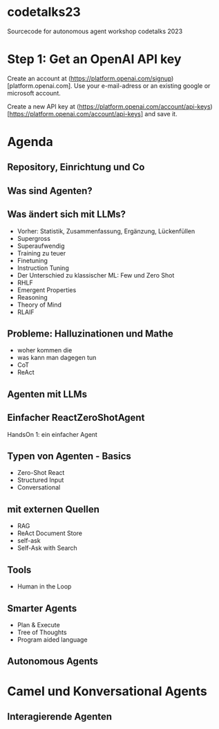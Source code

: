 # codetalks23
Sourcecode for autonomous agent workshop codetalks 2023

# Step 1: Get an OpenAI API key

Create an account at (https://platform.openai.com/signup)[platform.openai.com]. Use your e-mail-adress or an existing google or microsoft account. 

Create a new API key at (https://platform.openai.com/account/api-keys)[https://platform.openai.com/account/api-keys] and save it.



# Agenda 

## Repository, Einrichtung und Co

## Was sind Agenten?

## Was ändert sich mit LLMs?
- Vorher: Statistik, Zusammenfassung, Ergänzung, Lückenfüllen
- Supergross
- Superaufwendig
- Training zu teuer
- Finetuning
- Instruction Tuning
- Der Unterschied zu klassischer ML: Few und Zero Shot  
- RHLF
- Emergent Properties
- Reasoning
- Theory of Mind
- RLAIF
## Probleme: Halluzinationen und Mathe
- woher kommen die
- was kann man dagegen tun 
- CoT
- ReAct

## Agenten mit LLMs

## Einfacher ReactZeroShotAgent
HandsOn 1: ein einfacher Agent

## Typen von Agenten - Basics
- Zero-Shot React
- Structured Input
- Conversational

## mit externen Quellen
- RAG 
- ReAct Document Store 
- self-ask
- Self-Ask with Search

## Tools 
- Human in the Loop

## Smarter Agents
- Plan & Execute
- Tree of Thoughts
- Program aided language 
## Autonomous Agents


# Camel und Konversational Agents

## Interagierende Agenten 



